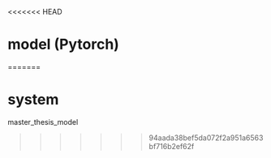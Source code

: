 <<<<<<< HEAD
# model (Pytorch)


=======
# system
master_thesis_model
>>>>>>> 94aada38bef5da072f2a951a6563bf716b2ef62f
